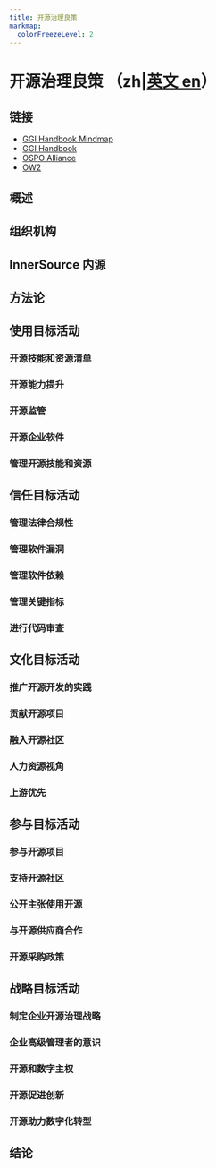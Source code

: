 ```yaml
---
title: 开源治理良策
markmap:
  colorFreezeLevel: 2
---
```


# 开源治理良策 （zh|[英文 en](./index.html)）

## 链接 
- [GGI Handbook Mindmap](https://github.com/bayoss/GGI-handbook-mindmap)
- [GGI Handbook ](https://ospo-alliance.org/ggi/)
- [OSPO Alliance](https://ospo-alliance.org/)
- [OW2](https://www.ow2.org/)

## 概述

## 组织机构

## InnerSource 内源

## 方法论

## 使用目标活动
### 开源技能和资源清单
### 开源能力提升
### 开源监管
### 开源企业软件
### 管理开源技能和资源

## 信任目标活动
### 管理法律合规性
### 管理软件漏洞
### 管理软件依赖
### 管理关键指标
### 进行代码审查

## 文化目标活动
### 推广开源开发的实践
### 贡献开源项目
### 融入开源社区
### 人力资源视角
### 上游优先

## 参与目标活动
### 参与开源项目
### 支持开源社区
### 公开主张使用开源
### 与开源供应商合作
### 开源采购政策

## 战略目标活动
### 制定企业开源治理战略
### 企业高级管理者的意识
### 开源和数字主权
### 开源促进创新
### 开源助力数字化转型

## 结论

